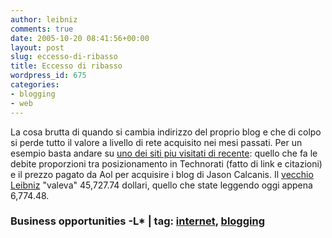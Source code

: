 ```yaml
---
author: leibniz
comments: true
date: 2005-10-20 08:41:56+00:00
layout: post
slug: eccesso-di-ribasso
title: Eccesso di ribasso
wordpress_id: 675
categories:
- blogging
- web
---
```


La cosa brutta di quando si cambia indirizzo del proprio blog e che di colpo si perde tutto il valore a livello di rete acquisito nei mesi passati. Per un esempio basta andare su [uno dei siti piu visitati di recente](http://www.business-opportunities.biz/projects/how-much-is-your-blog-worth/): quello che fa le debite proporzioni tra posizionamento in Technorati (fatto di link e citazioni) e il prezzo pagato da Aol per acquisire i blog di Jason Calcanis. Il [vecchio Leibniz](http://leibniz.blogs.it/) "valeva" 45,727.74 dollari, quello che state leggendo oggi appena 6,774.48.

### Business opportunities -L* | tag: [internet](http://www.technorati.com/tags/internet), [blogging](http://www.technorati.com/tags/blogging)
